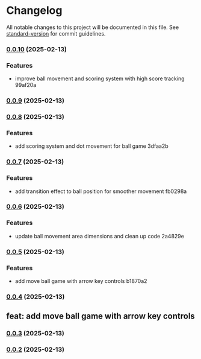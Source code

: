 # Changelog

All notable changes to this project will be documented in this file. See [standard-version](https://github.com/conventional-changelog/standard-version) for commit guidelines.

### [0.0.10](///compare/v0.0.9...v0.0.10) (2025-02-13)

### Features

- improve ball movement and scoring system with high score tracking 99af20a

### [0.0.9](///compare/v0.0.8...v0.0.9) (2025-02-13)

### [0.0.8](///compare/v0.0.7...v0.0.8) (2025-02-13)

### Features

- add scoring system and dot movement for ball game 3dfaa2b

### [0.0.7](///compare/v0.0.6...v0.0.7) (2025-02-13)

### Features

- add transition effect to ball position for smoother movement fb0298a

### [0.0.6](///compare/v0.0.5...v0.0.6) (2025-02-13)

### Features

- update ball movement area dimensions and clean up code 2a4829e

### [0.0.5](///compare/v0.0.4...v0.0.5) (2025-02-13)

### Features

- add move ball game with arrow key controls b1870a2

### [0.0.4](///compare/v0.0.3...v0.0.4) (2025-02-13)

## feat: add move ball game with arrow key controls

### [0.0.3](///compare/v0.0.2...v0.0.3) (2025-02-13)

### [0.0.2](///compare/v0.0.49...v0.0.2) (2025-02-13)
